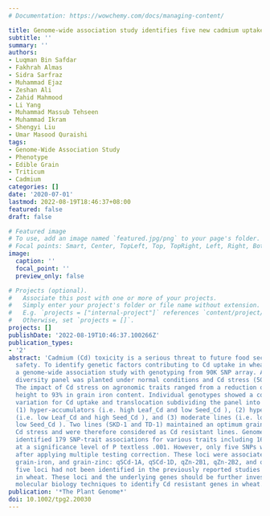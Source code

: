 ```yaml
---
# Documentation: https://wowchemy.com/docs/managing-content/

title: Genome-wide association study identifies five new cadmium uptake loci in wheat
subtitle: ''
summary: ''
authors:
- Luqman Bin Safdar
- Fakhrah Almas
- Sidra Sarfraz
- Muhammad Ejaz
- Zeshan Ali
- Zahid Mahmood
- Li Yang
- Muhammad Massub Tehseen
- Muhammad Ikram
- Shengyi Liu
- Umar Masood Quraishi
tags:
- Genome-Wide Association Study
- Phenotype
- Edible Grain
- Triticum
- Cadmium
categories: []
date: '2020-07-01'
lastmod: 2022-08-19T18:46:37+08:00
featured: false
draft: false

# Featured image
# To use, add an image named `featured.jpg/png` to your page's folder.
# Focal points: Smart, Center, TopLeft, Top, TopRight, Left, Right, BottomLeft, Bottom, BottomRight.
image:
  caption: ''
  focal_point: ''
  preview_only: false

# Projects (optional).
#   Associate this post with one or more of your projects.
#   Simply enter your project's folder or file name without extension.
#   E.g. `projects = ["internal-project"]` references `content/project/deep-learning/index.md`.
#   Otherwise, set `projects = []`.
projects: []
publishDate: '2022-08-19T10:46:37.100266Z'
publication_types:
- '2'
abstract: 'Cadmium (Cd) toxicity is a serious threat to future food security and health
  safety. To identify genetic factors contributing to Cd uptake in wheat, we conducted
  a genome-wide association study with genotyping from 90K SNP array. A spring wheat
  diversity panel was planted under normal conditions and Cd stress (50 mg Cd/kg soil).
  The impact of Cd stress on agronomic traits ranged from a reduction of 16% in plant
  height to 93% in grain iron content. Individual genotypes showed a considerable
  variation for Cd uptake and translocation subdividing the panel into three groups:
  (1) hyper-accumulators (i.e. high Leaf_Cd and low Seed_Cd ), (2) hyper-translocators
  (i.e. low Leaf_Cd and high Seed_Cd ), and (3) moderate lines (i.e. low Leaf_Cd and
  low Seed_Cd ). Two lines (SKD-1 and TD-1) maintained an optimum grain yield under
  Cd stress and were therefore considered as Cd resistant lines. Genome-wide association
  identified 179 SNP-trait associations for various traits including 16 for Cd uptake
  at a significance level of P textless .001. However, only five SNPs were significant
  after applying multiple testing correction. These loci were associated with seed-cadmium,
  grain-iron, and grain-zinc: qSCd-1A, qSCd-1D, qZn-2B1, qZn-2B2, and qFe-6D. These
  five loci had not been identified in the previously reported studies for Cd uptake
  in wheat. These loci and the underlying genes should be further investigated using
  molecular biology techniques to identify Cd resistant genes in wheat.'
publication: '*The Plant Genome*'
doi: 10.1002/tpg2.20030
---
```

